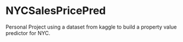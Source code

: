 # NYCSalesPricePred
Personal Project using a dataset from kaggle to build a property value predictor for NYC.
